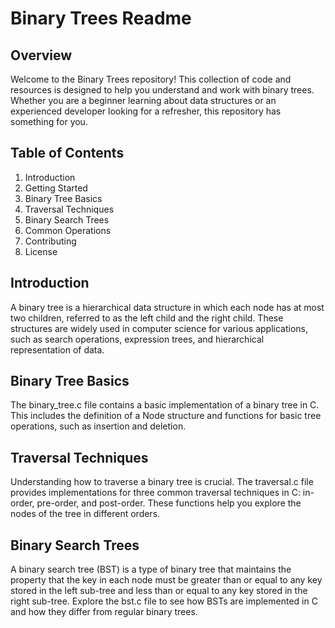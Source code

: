 # Binary Trees Readme
## Overview
Welcome to the Binary Trees repository! This collection of code and resources is designed to help you understand and work with binary trees. Whether you are a beginner learning about data structures or an experienced developer looking for a refresher, this repository has something for you.

## Table of Contents
1. Introduction
2. Getting Started
3. Binary Tree Basics
4. Traversal Techniques
5. Binary Search Trees
6. Common Operations
7. Contributing
8. License

## Introduction
A binary tree is a hierarchical data structure in which each node has at most two children, referred to as the left child and the right child. These structures are widely used in computer science for various applications, such as search operations, expression trees, and hierarchical representation of data.

## Binary Tree Basics
The binary_tree.c file contains a basic implementation of a binary tree in C. This includes the definition of a Node structure and functions for basic tree operations, such as insertion and deletion.

## Traversal Techniques
Understanding how to traverse a binary tree is crucial. The traversal.c file provides implementations for three common traversal techniques in C: in-order, pre-order, and post-order. These functions help you explore the nodes of the tree in different orders.

## Binary Search Trees
A binary search tree (BST) is a type of binary tree that maintains the property that the key in each node must be greater than or equal to any key stored in the left sub-tree and less than or equal to any key stored in the right sub-tree. Explore the bst.c file to see how BSTs are implemented in C and how they differ from regular binary trees.
